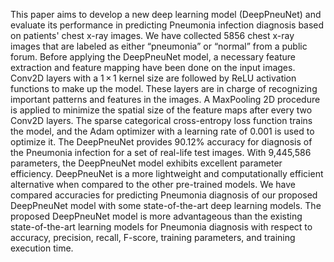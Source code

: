 This paper aims to develop a new deep learning model (DeepPneuNet) and evaluate its performance in predicting Pneumonia infection diagnosis based on patients' chest x-ray images. We have collected 5856 chest x-ray images that are labeled as either “pneumonia” or “normal” from a public forum. Before applying the DeepPneuNet model, a necessary feature extraction and feature mapping have been done on the input images. Conv2D layers with a 1 × 1 kernel size are followed by ReLU activation functions to make up the model. These layers are in charge of recognizing important patterns and features in the images. A MaxPooling 2D procedure is applied to minimize the spatial size of the feature maps after every two Conv2D layers. The sparse categorical cross-entropy loss function trains the model, and the Adam optimizer with a learning rate of 0.001 is used to optimize it. The DeepPneuNet provides 90.12% accuracy for diagnosis of the Pneumonia infection for a set of real-life test images. With 9,445,586 parameters, the DeepPneuNet model exhibits excellent parameter efficiency. DeepPneuNet is a more lightweight and computationally efficient alternative when compared to the other pre-trained models. We have compared accuracies for predicting Pneumonia diagnosis of our proposed DeepPneuNet model with some state-of-the-art deep learning models. The proposed DeepPneuNet model is more advantageous than the existing state-of-the-art learning models for Pneumonia diagnosis with respect to accuracy, precision, recall, F-score, training parameters, and training execution time.
